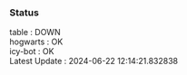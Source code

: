 ### Status


table : DOWN  
hogwarts : OK  
icy-bot : OK  
Latest Update : 2024-06-22 12:14:21.832838
